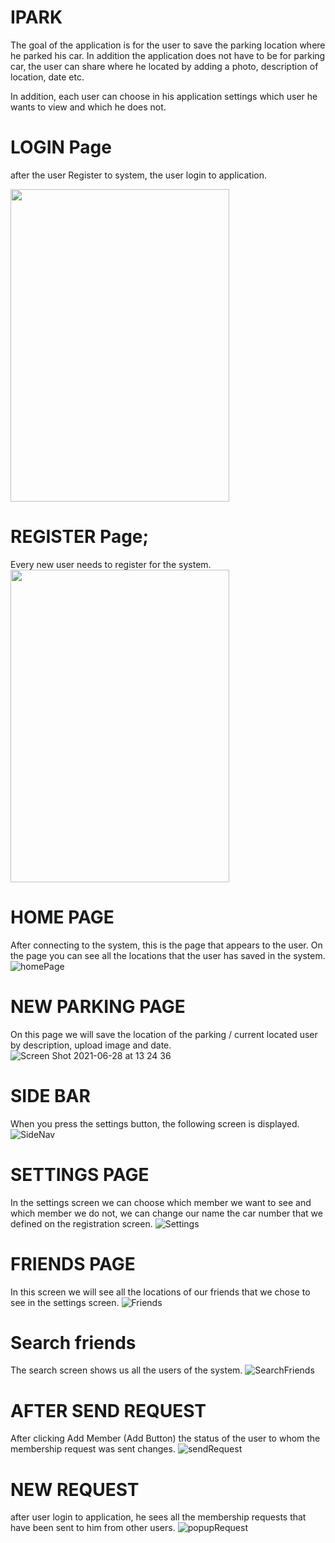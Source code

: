# IPARK
The goal of the application is for the user to save the parking location where he parked his car.
In addition the application does not have to be for parking car,
the user can share where he located by adding a photo, description of location, date etc.

In addition, each user can choose in his application settings which user he wants to view and which he does not.

<!-- ![Screen Shot 2021-06-28 at 13 12 49](https://user-images.githubusercontent.com/65177459/123625308-4eee8000-d818-11eb-9ae2-328c0fcaabd4.png)


<img src="https://user-images.githubusercontent.com/65177459/108538539-9489c200-72e7-11eb-9aa9-6637bc9babc1.jpg" width="350" height="500"> -->
# LOGIN Page
after the user Register to system, the user login to application.

<img src="https://user-images.githubusercontent.com/65177459/123621219-a9391200-d813-11eb-8158-b822d8d841d2.png" width="350" height="500">

# REGISTER Page;
Every new user needs to register for the system.
<img src="https://user-images.githubusercontent.com/65177459/123621226-ab02d580-d813-11eb-9660-8508becd1b58.png" width="350" height="500">

# HOME PAGE
After connecting to the system, this is the page that appears to the user.
On the page you can see all the locations that the user has saved in the system.
![homePage](https://user-images.githubusercontent.com/65177459/123621243-adfdc600-d813-11eb-968c-53ed9ab1355f.png)

# NEW PARKING PAGE
On this page we will save the location of the parking / current located user by description, 
upload image and date.
![Screen Shot 2021-06-28 at 13 24 36](https://user-images.githubusercontent.com/65177459/123625329-544bca80-d818-11eb-849e-3b78b81fda44.png)
# SIDE BAR
When you press the settings button, the following screen is displayed.
![SideNav](https://user-images.githubusercontent.com/65177459/123621247-ae965c80-d813-11eb-8651-9fe0a6c5b156.png)

# SETTINGS PAGE
In the settings screen we can choose which member we want to see and which member we do not,
we can change our name the car number that we defined on the registration screen.
![Settings](https://user-images.githubusercontent.com/65177459/123621236-ac340280-d813-11eb-9bdd-7d406af057b8.png)

# FRIENDS PAGE
In this screen we will see all the locations of our friends that we chose to see in the settings screen.
![Friends](https://user-images.githubusercontent.com/65177459/123621238-accc9900-d813-11eb-97be-4914bd7caaa1.png)

# Search friends
The search screen shows us all the users of the system.
![SearchFriends](https://user-images.githubusercontent.com/65177459/123621230-ab9b6c00-d813-11eb-936b-514765a239f4.png)

# AFTER SEND REQUEST
After clicking Add Member (Add Button) the status of the user to whom the membership request was sent changes.
![sendRequest](https://user-images.githubusercontent.com/65177459/123621233-ac340280-d813-11eb-8cdc-63c9de10199a.png)

# NEW REQUEST
after user login to application, he sees all the membership requests that have been sent to him from other users.
![popupRequest](https://user-images.githubusercontent.com/65177459/123621241-adfdc600-d813-11eb-8b7e-20f097abcbed.png)






